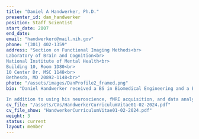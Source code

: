 ```yaml
---
title: "Daniel A Handwerker, Ph.D."
presenter_id: dan_handwerker
position: Staff Scientist
start_date: 2007
end_date: 
email: "handwerkerd@mail.nih.gov"
phone: "(301) 402-1359"
address: "Section on Functional Imaging Methods<br>
Laboratory of Brain and Cognition<br>
National Institute of Mental Health<br>
Building 10, Room 1D80<br>
10 Center Dr. MSC 1148<br>
Bethesda, MD 20892-1148<br>"
photo: "/assets/images/DanProfile2_framed.png"
bio: "Daniel Handwerker received a BS in Biomedical Engineering and a BA in Computer Science from Johns Hopkins University where he first started working with fMRI in neuroscience and psychology labs. He received his PhD from the University of California at Berkeley and San Francisco Joint Graduate Group in Bioengineering where he worked with Marc D’Esposito to examine the range of observable hemodynamic response variation in fMRI as well as finding ways to account for this variation during data acquisition and analysis. After a postdoctoral fellowhip at UCSF with Roland Henry to use fMRI and DTI, Dr. Handwerker joined Peter Bandettini’s Section on Functional Imaging Methods at NIMH initially as a postdoctoral fellow and now as a staff scientist.

In addition to using his neuroscience, fMRI acquisition, and data analysis expertise to support many researchers in SFIM, his research focuses on finding ways to improve the quality of fMRI data through better acquisition, preprocessing, and analysis methods. This has included work on functional connectivity dynamics, identifying and removing noise based on vascular variation, and noise removal methods that take advantage of multi-echo fMRI information. He is currently one of the main developers of tedana.readthedocs.io, which is software to remove noise from multi-echo fMRI data."
cv_file: "/assets/CVs/HandwerkerCurriculumVitae01-02-2024.pdf"
cv_file_show: "HandwerkerCurriculumVitae01-02-2024.pdf"
weight: 3
status: current
layout: member
---
```

